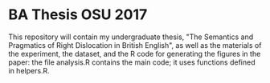 # BA Thesis OSU 2017
This repository will contain my undergraduate thesis, "The Semantics and Pragmatics of Right Dislocation in British English", as well as the materials of the experiment, the dataset, and the R code for generating the figures in the paper: the file analysis.R contains the main code; it uses functions defined in helpers.R.

